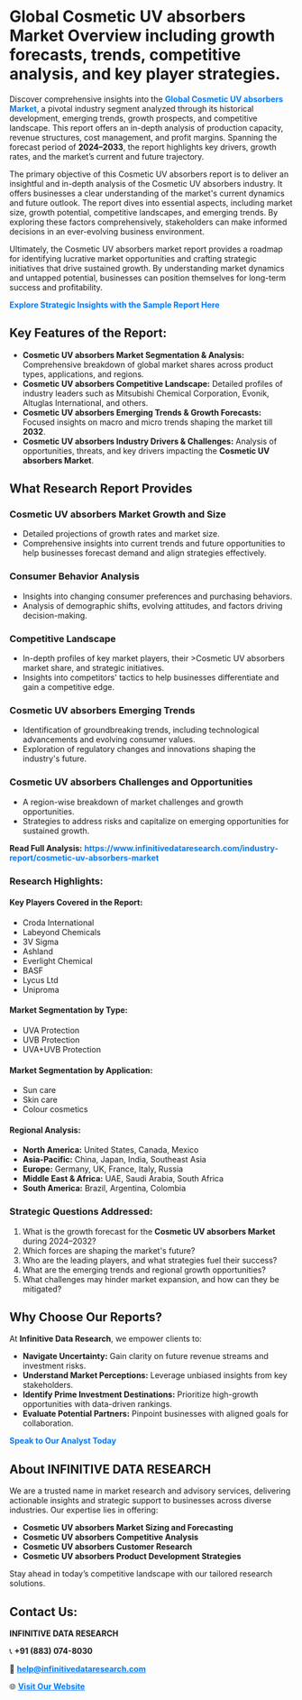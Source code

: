 <h1>Global Cosmetic UV absorbers Market Overview including growth forecasts, trends, competitive analysis, and key player strategies.</h1>
<p>
Discover comprehensive insights into the 
<a href="https://www.infinitivedataresearch.com/industry-report/cosmetic-uv-absorbers-market" rel="dofollow" style="color: #007BFF; text-decoration: none;"><strong>Global Cosmetic UV absorbers Market</strong></a>, a pivotal industry segment analyzed through its historical development, emerging trends, growth prospects, and competitive landscape. This report offers an in-depth analysis of production capacity, revenue structures, cost management, and profit margins. Spanning the forecast period of <strong>2024–2033</strong>, the report highlights key drivers, growth rates, and the market’s current and future trajectory.
</p>
<p>
The primary objective of this Cosmetic UV absorbers report is to deliver an insightful and in-depth analysis of the Cosmetic UV absorbers industry. It offers businesses a clear understanding of the market's current dynamics and future outlook. The report dives into essential aspects, including market size, growth potential, competitive landscapes, and emerging trends. By exploring these factors comprehensively, stakeholders can make informed decisions in an ever-evolving business environment.
</p>
<p>
Ultimately, the Cosmetic UV absorbers market report provides a roadmap for identifying lucrative market opportunities and crafting strategic initiatives that drive sustained growth. By understanding market dynamics and untapped potential, businesses can position themselves for long-term success and profitability.
</p>
<p>
<a href="https://www.infinitivedataresearch.com/request-sample/reportId=105884" style="color: #007BFF; text-decoration: none;"><strong>Explore Strategic Insights with the Sample Report Here</strong></a>
</p>

<h2>Key Features of the Report:</h2>
<ul>
<li><strong>Cosmetic UV absorbers Market Segmentation & Analysis:</strong> Comprehensive breakdown of global market shares across product types, applications, and regions.</li>
<li><strong>Cosmetic UV absorbers Competitive Landscape:</strong> Detailed profiles of industry leaders such as Mitsubishi Chemical Corporation, Evonik, Altuglas International, and others.</li>
<li><strong>Cosmetic UV absorbers Emerging Trends & Growth Forecasts:</strong> Focused insights on macro and micro trends shaping the market till <strong>2032</strong>.</li>
<li><strong>Cosmetic UV absorbers Industry Drivers & Challenges:</strong> Analysis of opportunities, threats, and key drivers impacting the <strong>Cosmetic UV absorbers Market</strong>.</li>
</ul>

<h2>What Research Report Provides</h2>
<h3>Cosmetic UV absorbers Market Growth and Size</h3>
<ul>
<li>Detailed projections of growth rates and market size.</li>
<li>Comprehensive insights into current trends and future opportunities to help businesses forecast demand and align strategies effectively.</li>
</ul>

<h3>Consumer Behavior Analysis</h3>
<ul>
<li>Insights into changing consumer preferences and purchasing behaviors.</li>
<li>Analysis of demographic shifts, evolving attitudes, and factors driving decision-making.</li>
</ul>

<h3>Competitive Landscape</h3>
<ul>
<li>In-depth profiles of key market players, their >Cosmetic UV absorbers market share, and strategic initiatives.</li>
<li>Insights into competitors' tactics to help businesses differentiate and gain a competitive edge.</li>
</ul>

<h3>Cosmetic UV absorbers Emerging Trends</h3>
<ul>
<li>Identification of groundbreaking trends, including technological advancements and evolving consumer values.</li>
<li>Exploration of regulatory changes and innovations shaping the industry's future.</li>
</ul>

<h3>Cosmetic UV absorbers Challenges and Opportunities</h3>
<ul>
<li>A region-wise breakdown of market challenges and growth opportunities.</li>
<li>Strategies to address risks and capitalize on emerging opportunities for sustained growth.</li>
</ul>
<p><strong>Read Full Analysis:</strong> <a href="https://www.infinitivedataresearch.com/industry-report/cosmetic-uv-absorbers-market" rel="dofollow" style="color: #007BFF; text-decoration: none;"><strong>https://www.infinitivedataresearch.com/industry-report/cosmetic-uv-absorbers-market</strong></a></p>
<h3>Research Highlights:</h3>
<h4>Key Players Covered in the Report:</h4>
<ul><li>Croda International</li><li>Labeyond Chemicals</li><li>3V Sigma</li><li>Ashland</li><li>Everlight Chemical</li><li>BASF</li><li>Lycus Ltd</li><li>Uniproma</li></ul>
<h4>Market Segmentation by Type:</h4>
<ul><li>UVA Protection</li><li>UVB Protection</li><li>UVA+UVB Protection</li></ul>
<h4>Market Segmentation by Application:</h4>
<ul><li>Sun care</li><li>Skin care</li><li>Colour cosmetics</li></ul>

<h4>Regional Analysis:</h4>
<ul>
<li><strong>North America:</strong> United States, Canada, Mexico</li>
<li><strong>Asia-Pacific:</strong> China, Japan, India, Southeast Asia</li>
<li><strong>Europe:</strong> Germany, UK, France, Italy, Russia</li>
<li><strong>Middle East & Africa:</strong> UAE, Saudi Arabia, South Africa</li>
<li><strong>South America:</strong> Brazil, Argentina, Colombia</li>
</ul>

<h3>Strategic Questions Addressed:</h3>
<ol>
<li>What is the growth forecast for the <strong>Cosmetic UV absorbers Market</strong> during 2024–2032?</li>
<li>Which forces are shaping the market's future?</li>
<li>Who are the leading players, and what strategies fuel their success?</li>
<li>What are the emerging trends and regional growth opportunities?</li>
<li>What challenges may hinder market expansion, and how can they be mitigated?</li>
</ol>

<h2>Why Choose Our Reports?</h2>
<p>At <strong>Infinitive Data Research</strong>, we empower clients to:</p>
<ul>
<li><strong>Navigate Uncertainty:</strong> Gain clarity on future revenue streams and investment risks.</li>
<li><strong>Understand Market Perceptions:</strong> Leverage unbiased insights from key stakeholders.</li>
<li><strong>Identify Prime Investment Destinations:</strong> Prioritize high-growth opportunities with data-driven rankings.</li>
<li><strong>Evaluate Potential Partners:</strong> Pinpoint businesses with aligned goals for collaboration.</li>
</ul>
<p><a href="https://www.infinitivedataresearch.com/industry-report/cosmetic-uv-absorbers-market" rel="dofollow" style="color: #007BFF; text-decoration: none;"><strong>Speak to Our Analyst Today</strong></a></p>

<h2>About INFINITIVE DATA RESEARCH</h2>
<p>We are a trusted name in market research and advisory services, delivering actionable insights and strategic support to businesses across diverse industries. Our expertise lies in offering:</p>
<ul>
<li><strong>Cosmetic UV absorbers Market Sizing and Forecasting</strong></li>
<li><strong>Cosmetic UV absorbers Competitive Analysis</strong></li>
<li><strong>Cosmetic UV absorbers Customer Research</strong></li>
<li><strong>Cosmetic UV absorbers Product Development Strategies</strong></li>
</ul>
<p>Stay ahead in today’s competitive landscape with our tailored research solutions.</p>

<h2>Contact Us:</h2>
<p><strong>INFINITIVE DATA RESEARCH</strong></p>
<p>📞 <strong>+91 (883) 074-8030</strong></p>
<p>📧 <strong><a href="mailto:help@infinitivedataresearch.com" style="color: #007BFF;">help@infinitivedataresearch.com</a></strong></p>
<p>🌐 <strong><a href="https://www.infinitivedataresearch.com" rel="dofollow" style="color: #007BFF;">Visit Our Website</a></strong></p>